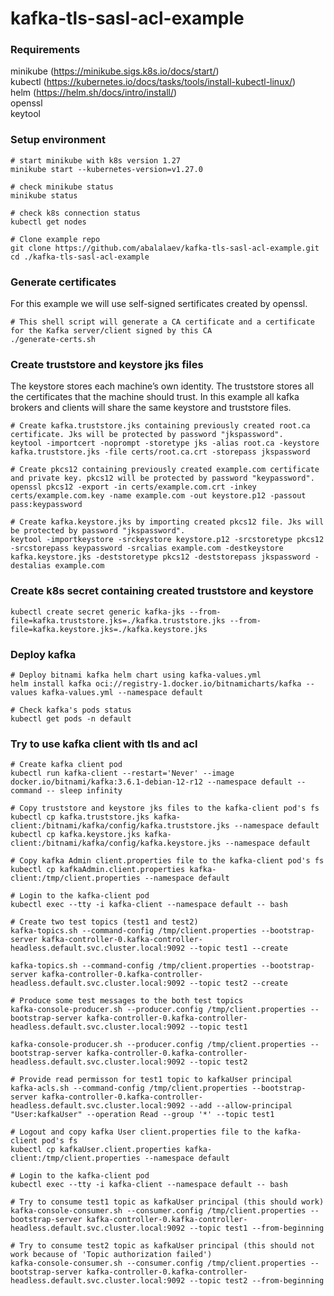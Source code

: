 # kafka-tls-sasl-acl-example

### Requirements

minikube (https://minikube.sigs.k8s.io/docs/start/)  
kubectl (https://kubernetes.io/docs/tasks/tools/install-kubectl-linux/)  
helm (https://helm.sh/docs/intro/install/)  
openssl   
keytool 

### Setup environment

```
# start minikube with k8s version 1.27
minikube start --kubernetes-version=v1.27.0

# check minikube status
minikube status

# check k8s connection status
kubectl get nodes

# Clone example repo
git clone https://github.com/abalalaev/kafka-tls-sasl-acl-example.git
cd ./kafka-tls-sasl-acl-example
```

### Generate certificates

For this example we will use self-signed sertificates created by openssl. 

```
# This shell script will generate a CA certificate and a certificate for the Kafka server/client signed by this CA
./generate-certs.sh
```

### Create truststore and keystore jks files

The keystore stores each machine’s own identity. The truststore stores all the certificates that the machine should trust. In this example all kafka brokers and clients will share the same keystore and truststore files.

```
# Create kafka.truststore.jks containing previously created root.ca certificate. Jks will be protected by password "jkspassword".
keytool -importcert -noprompt -storetype jks -alias root.ca -keystore kafka.truststore.jks -file certs/root.ca.crt -storepass jkspassword

# Create pkcs12 containing previously created example.com certificate and private key. pkcs12 will be protected by password "keypassword".
openssl pkcs12 -export -in certs/example.com.crt -inkey certs/example.com.key -name example.com -out keystore.p12 -passout pass:keypassword

# Create kafka.keystore.jks by importing created pkcs12 file. Jks will be protected by password "jkspassword".
keytool -importkeystore -srckeystore keystore.p12 -srcstoretype pkcs12 -srcstorepass keypassword -srcalias example.com -destkeystore kafka.keystore.jks -deststoretype pkcs12 -deststorepass jkspassword -destalias example.com 
```

### Create k8s secret containing created truststore and keystore

```
kubectl create secret generic kafka-jks --from-file=kafka.truststore.jks=./kafka.truststore.jks --from-file=kafka.keystore.jks=./kafka.keystore.jks
```

### Deploy kafka

```
# Deploy bitnami kafka helm chart using kafka-values.yml
helm install kafka oci://registry-1.docker.io/bitnamicharts/kafka --values kafka-values.yml --namespace default

# Check kafka's pods status
kubectl get pods -n default
```

### Try to use kafka client with tls and acl

```
# Create kafka client pod
kubectl run kafka-client --restart='Never' --image docker.io/bitnami/kafka:3.6.1-debian-12-r12 --namespace default --command -- sleep infinity

# Copy truststore and keystore jks files to the kafka-client pod's fs
kubectl cp kafka.truststore.jks kafka-client:/bitnami/kafka/config/kafka.truststore.jks --namespace default
kubectl cp kafka.keystore.jks kafka-client:/bitnami/kafka/config/kafka.keystore.jks --namespace default

# Copy kafka Admin client.properties file to the kafka-client pod's fs
kubectl cp kafkaAdmin.client.properties kafka-client:/tmp/client.properties --namespace default

# Login to the kafka-client pod
kubectl exec --tty -i kafka-client --namespace default -- bash

# Create two test topics (test1 and test2)
kafka-topics.sh --command-config /tmp/client.properties --bootstrap-server kafka-controller-0.kafka-controller-headless.default.svc.cluster.local:9092 --topic test1 --create

kafka-topics.sh --command-config /tmp/client.properties --bootstrap-server kafka-controller-0.kafka-controller-headless.default.svc.cluster.local:9092 --topic test2 --create

# Produce some test messages to the both test topics
kafka-console-producer.sh --producer.config /tmp/client.properties --bootstrap-server kafka-controller-0.kafka-controller-headless.default.svc.cluster.local:9092 --topic test1

kafka-console-producer.sh --producer.config /tmp/client.properties --bootstrap-server kafka-controller-0.kafka-controller-headless.default.svc.cluster.local:9092 --topic test2

# Provide read permisson for test1 topic to kafkaUser principal 
kafka-acls.sh --command-config /tmp/client.properties --bootstrap-server kafka-controller-0.kafka-controller-headless.default.svc.cluster.local:9092 --add --allow-principal "User:kafkaUser" --operation Read --group '*' --topic test1

# Logout and copy kafka User client.properties file to the kafka-client pod's fs
kubectl cp kafkaUser.client.properties kafka-client:/tmp/client.properties --namespace default

# Login to the kafka-client pod
kubectl exec --tty -i kafka-client --namespace default -- bash

# Try to consume test1 topic as kafkaUser principal (this should work)
kafka-console-consumer.sh --consumer.config /tmp/client.properties --bootstrap-server kafka-controller-0.kafka-controller-headless.default.svc.cluster.local:9092 --topic test1 --from-beginning

# Try to consume test2 topic as kafkaUser principal (this should not work because of 'Topic authorization failed')
kafka-console-consumer.sh --consumer.config /tmp/client.properties --bootstrap-server kafka-controller-0.kafka-controller-headless.default.svc.cluster.local:9092 --topic test2 --from-beginning
```

